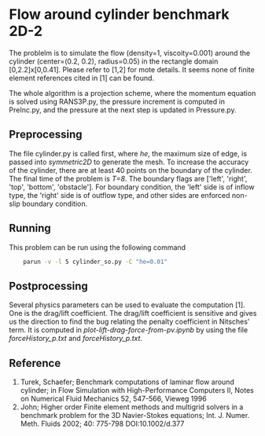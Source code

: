 # Flow around cylinder benchmark 2D-2

The problelm is to simulate the flow (density=1, viscoity=0.001) around the cylinder (center=(0.2, 0.2), radius=0.05) in the rectangle domain [0,2.2]x[0,0.41]. Please refer to [1,2] for mote details. It seems none of finite element references cited in [1] can be found. 



The whole algorithm is a projection scheme, where the momentum equation is solved using RANS3P.py, the pressure increment is computed in PreInc.py, and the pressure at the next step is updated in Pressure.py.


## Preprocessing

The file cylinder.py is called first, where *he*, the maximum size of edge, is passed into *symmetric2D* to generate the mesh. To increase the accuracy of the cylinder, there are at least 40 points on the boundary of the cylinder.
The final time of the problem is *T=8*. The boundary flags are ['left', 'right', 'top', 'bottom', 'obstacle'].
For boundary condition, the 'left' side is of inflow type, the 'right' side is of outflow type, and other sides are enforced non-slip boundary condition.



## Running

This problem can be run using the following command
```bash
    parun -v -l 5 cylinder_so.py -C "he=0.01"
```


## Postprocessing

Several physics parameters can be used to evaluate the computation [1]. One is the drag/lift coefficient. The drag/lift coefficient is sensitive and gives us the direction to find the bug relating the penalty coefficient in Nitsches' term. It is computed in *plot-lift-drag-force-from-pv.ipynb* by using the file *forceHistory_p.txt* and *forceHistory_p.txt*. 



## Reference 

1. Turek, Schaefer; Benchmark computations of laminar flow around cylinder; in Flow Simulation with High-Performance Computers II, Notes on Numerical Fluid Mechanics 52, 547-566, Vieweg 1996
2. John; Higher order Finite element methods and multigrid solvers in a benchmark problem for the 3D Navier-Stokes equations; Int. J. Numer. Meth. Fluids 2002; 40: 775-798 DOI:10.1002/d.377